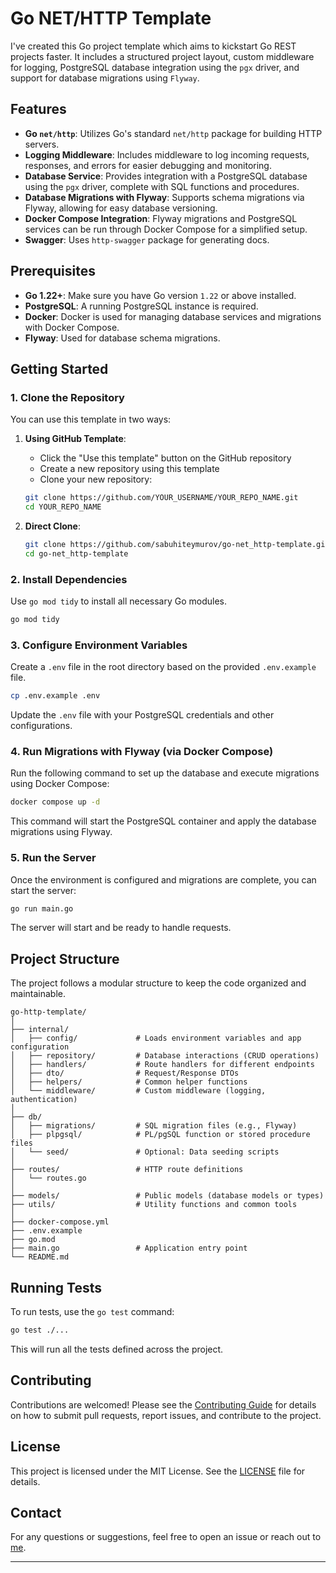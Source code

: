 # Go NET/HTTP Template

I've created this Go project template which aims to kickstart Go REST projects faster. It includes a structured project layout, custom middleware for logging, PostgreSQL database integration using the `pgx` driver, and support for database migrations using `Flyway`.

## Features

- **Go `net/http`**: Utilizes Go's standard `net/http` package for building HTTP servers.
- **Logging Middleware**: Includes middleware to log incoming requests, responses, and errors for easier debugging and monitoring.
- **Database Service**: Provides integration with a PostgreSQL database using the `pgx` driver, complete with SQL functions and procedures.
- **Database Migrations with Flyway**: Supports schema migrations via Flyway, allowing for easy database versioning.
- **Docker Compose Integration**: Flyway migrations and PostgreSQL services can be run through Docker Compose for a simplified setup.
- **Swagger**: Uses `http-swagger` package for generating docs.

## Prerequisites

- **Go 1.22+**: Make sure you have Go version `1.22` or above installed.
- **PostgreSQL**: A running PostgreSQL instance is required.
- **Docker**: Docker is used for managing database services and migrations with Docker Compose.
- **Flyway**: Used for database schema migrations.

## Getting Started

### 1. Clone the Repository

You can use this template in two ways:

1. **Using GitHub Template**:

   - Click the "Use this template" button on the GitHub repository
   - Create a new repository using this template
   - Clone your new repository:

   ```bash
   git clone https://github.com/YOUR_USERNAME/YOUR_REPO_NAME.git
   cd YOUR_REPO_NAME
   ```

2. **Direct Clone**:
   ```bash
   git clone https://github.com/sabuhiteymurov/go-net_http-template.git
   cd go-net_http-template
   ```

### 2. Install Dependencies

Use `go mod tidy` to install all necessary Go modules.

```bash
go mod tidy
```

### 3. Configure Environment Variables

Create a `.env` file in the root directory based on the provided `.env.example` file.

```bash
cp .env.example .env
```

Update the `.env` file with your PostgreSQL credentials and other configurations.

### 4. Run Migrations with Flyway (via Docker Compose)

Run the following command to set up the database and execute migrations using Docker Compose:

```bash
docker compose up -d
```

This command will start the PostgreSQL container and apply the database migrations using Flyway.

### 5. Run the Server

Once the environment is configured and migrations are complete, you can start the server:

```bash
go run main.go
```

The server will start and be ready to handle requests.

## Project Structure

The project follows a modular structure to keep the code organized and maintainable.

```
go-http-template/
│
├── internal/
│   ├── config/             # Loads environment variables and app configuration
│   ├── repository/         # Database interactions (CRUD operations)
│   ├── handlers/           # Route handlers for different endpoints
│   ├── dto/                # Request/Response DTOs
│   ├── helpers/            # Common helper functions
│   └── middleware/         # Custom middleware (logging, authentication)
│
├── db/
│   ├── migrations/         # SQL migration files (e.g., Flyway)
│   ├── plpgsql/            # PL/pgSQL function or stored procedure files
│   └── seed/               # Optional: Data seeding scripts
│
├── routes/                 # HTTP route definitions
│   └── routes.go
│
├── models/                 # Public models (database models or types)
├── utils/                  # Utility functions and common tools
│
├── docker-compose.yml
├── .env.example
├── go.mod
├── main.go                 # Application entry point
└── README.md
```

## Running Tests

To run tests, use the `go test` command:

```bash
go test ./...
```

This will run all the tests defined across the project.

## Contributing

Contributions are welcomed! Please see the [Contributing Guide](CONTRIBUTING.md) for details on how to submit pull requests, report issues, and contribute to the project.

## License

This project is licensed under the MIT License. See the [LICENSE](LICENSE) file for details.

## Contact

For any questions or suggestions, feel free to open an issue or reach out to [me](mailto:hello@sabuhiteymurov.com).

---
